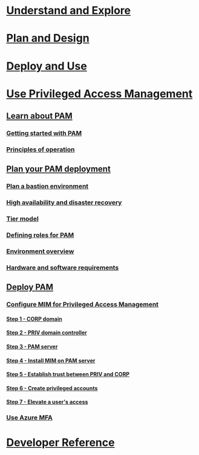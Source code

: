 # [Understand and Explore](/microsoft-identity-manager/understand-explore/microsoft-identity-manager-2016)
# [Plan and Design](/microsoft-identity-manager/plan-design/microsoft-identity-manager-2016-supported-platforms)
# [Deploy and Use](/microsoft-identity-manager/deploy-use/microsoft-identity-manager-deploy)
# [Use Privileged Access Management](privileged-identity-management-for-active-directory-domain-services.md)
## [Learn about PAM](privileged-identity-management-for-active-directory-domain-services.md)
### [Getting started with PAM](privileged-access-management-get-started.md)
### [Principles of operation](principles-of-operation.md)
## [Plan your PAM deployment](privileged-access-management-deployment-considerations.md)
### [Plan a bastion environment](plannin-bastion-environment.md)
### [High availability and disaster recovery](high-availability-disaster-recovery-considerations-bastion-environment.md)
### [Tier model](tier-model-for-partitioning-administrative-privileges.md)
### [Defining roles for PAM](defining-roles-for-pam.md)
### [Environment overview](environment-overview.md)
### [Hardware and software requirements](hardware-software-requirements.md)
## [Deploy PAM](privileged-access-management-get-started.md)
### [Configure MIM for Privileged Access Management](configuring-mim-environment-for-pam.md)
#### [Step 1 - CORP domain](step-1-prepare-corp-domain.md)
#### [Step 2 - PRIV domain controller](step-2-prepare-priv-domain-controller.md)
#### [Step 3 - PAM server](step-3-prepare-pam-server.md)
#### [Step 4 - Install MIM on PAM server](step-4-install-mim-components-on-pam-server.md)
#### [Step 5 - Establish trust between PRIV and CORP](step-5-establish-trust-between-priv-corp-forests.md)
#### [Step 6 - Create privileged accounts](step-6-transition-group-to-pam.md)
#### [Step 7 - Elevate a user's access](step-7-elevate-user-access.md)
### [Use Azure MFA](use-azure-mfa-for-activation.md)
# [Developer Reference](/microsoft-identity-manager/reference/microsoft-identity-manager-2016-developer-reference)

